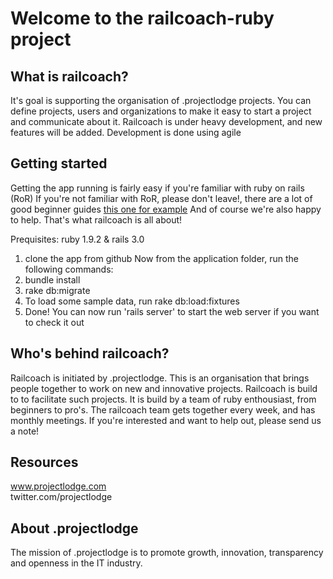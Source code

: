 Welcome to the railcoach-ruby project
=====================================

What is railcoach?
-------------------------------
It's goal is supporting the organisation of .projectlodge projects. You can define projects, users and organizations to make it easy to start a project and communicate about it. Railcoach is under heavy development, and new features will be added. Development is done using agile 

Getting started
-------------------------------
Getting the app running is fairly easy if you're familiar with ruby on rails (RoR) 
If you're not familiar with RoR, please don't leave!, there are a lot of good beginner guides [this one for example](http://www.codeschool.com/courses/rails-for-zombies) And of course we're also happy to help. That's what railcoach is all about!

Prequisites: ruby 1.9.2 & rails 3.0  

1. clone the app from github
  Now from the application folder, run the following commands:
2. bundle install
3. rake db:migrate
4. To load some sample data, run rake db:load:fixtures
5. Done! You can now run 'rails server' to start the web server if you want to check it out

Who's behind railcoach?
-------------------------------
Railcoach is initiated by .projectlodge. This is an organisation that brings people together to work on new and innovative projects. Railcoach is build to to facilitate such projects. It is build by a team of ruby enthousiast, from beginners to pro's. The railcoach team gets together every week, and has monthly meetings. If you're interested and want to help out, please send us a note!

Resources
------------------------------
www.projectlodge.com  
twitter.com/projectlodge


About .projectlodge
------------------------------
The mission of .projectlodge is to promote growth, innovation, transparency and openness in the IT industry. 
